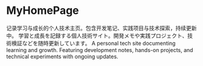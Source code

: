 # MyHomePage
记录学习与成长的个人技术主页。包含开发笔记、实践项目与技术探索，持续更新中。   学習と成長を記録する個人技術サイト。開発メモや実践プロジェクト、技術検証などを随時更新しています。   A personal tech site documenting learning and growth. Featuring development notes, hands-on projects, and technical experiments with ongoing updates.
